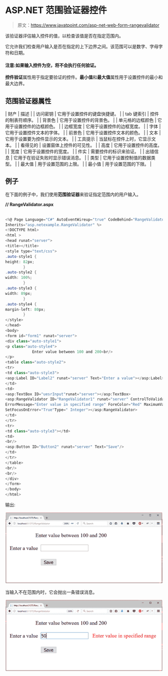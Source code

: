 # ASP.NET 范围验证器控件

> 原文：<https://www.javatpoint.com/asp-net-web-form-rangevalidator>

该验证器评估输入控件的值，以检查该值是否在指定范围内。

它允许我们检查用户输入是否在指定的上下边界之间。该范围可以是数字、字母字符和日期。

#### 注意:如果输入控件为空，将不会执行任何验证。

**控件验证**属性用于指定要验证的控件。**最小值**和**最大值**属性用于设置控件的最小和最大边界。

## 范围验证器属性

| 财产 | 描述 |
| 访问密钥 | 它用于设置控件的键盘快捷键。 |
| tab 键索引 | 控件的制表符顺序。 |
| 背景色 | 它用于设置控件的背景色。 |
| 单元格的边框颜色 | 它用于设置控件的边框颜色。 |
| 边框宽度 | 它用于设置控件的边框宽度。 |
| 字体 | 它用于设置控件文本的字体。 |
| 前景色 | 它用于设置控件文本的颜色。 |
| 文本 | 它用于设置要为控件显示的文本。 |
| 工具提示 | 当鼠标在控件上时，它显示文本。 |
| 看得见的 | 设置窗体上控件的可见性。 |
| 高度 | 它用于设置控件的高度。 |
| 宽度 | 它用于设置控件的宽度。 |
| 件实 | 需要控件的标识来验证。 |
| 出错信息 | 它用于在验证失败时显示错误消息。 |
| 类型 | 它用于设置控制值的数据类型。 |
| 最大值 | 用于设置范围的上限。 |
| 最小值 | 用于设置范围的下限。 |

## 例子

在下面的例子中，我们使用**范围验证器**来验证指定范围内的用户输入。

**// RangeValidator.aspx**

```cs

<%@ Page Language="C#" AutoEventWireup="true" CodeBehind="RangeValidator.aspx.cs" 
Inherits="asp.netexample.RangeValidator" %>
<!DOCTYPE html>
<html >
<head runat="server">
<title></title>
<style type="text/css">
.auto-style1 {
height: 82px;
        }
.auto-style2 {
width: 100%;
        }
.auto-style3 {
width: 89px;
        }
.auto-style4 {
margin-left: 80px;
        }
</style>
</head>
<body>
<form id="form1" runat="server">
<div class="auto-style1">
<p class="auto-style4">
            Enter value between 100 and 200<br/>
</p>
<table class="auto-style2">
<tr>
<td class="auto-style3">
<asp:Label ID="Label2" runat="server" Text="Enter a value"></asp:Label>
</td>
<td>
<asp:TextBox ID="uesrInput"runat="server"></asp:TextBox>
<asp:RangeValidator ID="RangeValidator1" runat="server" ControlToValidate="uesrInput" 
ErrorMessage="Enter value in specified range" ForeColor="Red" MaximumValue="199" MinimumValue="101" 
SetFocusOnError="True"Type=" Integer"></asp:RangeValidator>
</td>
</tr>
<tr>
<td class="auto-style3"></td>
<td>
<br/>
<asp:Button ID="Button2" runat="server" Text="Save"/>
</td>
</tr>
</table>
<br/>
<br/>
</div>
</form>
</body>
</html>

```

输出:

![ASP Range 1](img/53e0b150e954cf7f6dc4818fe2aedf4a.png)

当输入不在范围内时，它会抛出一条错误消息。

![ASP Range 2](img/89216b8821c0b9637550b4d1fc701c65.png)